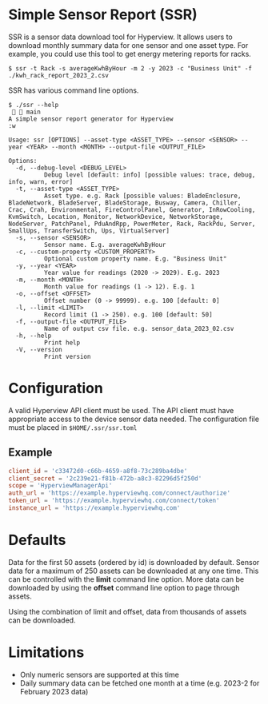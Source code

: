 # Simple Sensor Report (SSR)

SSR is a sensor data download tool for Hyperview. It allows users to download monthly summary data for one sensor and one asset type. For example, you could use this tool to get energy metering reports for racks. 

```console
$ ssr -t Rack -s averageKwhByHour -m 2 -y 2023 -c "Business Unit" -f ./kwh_rack_report_2023_2.csv
```

SSR has various command line options.

```console
$ ./ssr --help                                                                                                                                        main 
A simple sensor report generator for Hyperview
:w

Usage: ssr [OPTIONS] --asset-type <ASSET_TYPE> --sensor <SENSOR> --year <YEAR> --month <MONTH> --output-file <OUTPUT_FILE>

Options:
  -d, --debug-level <DEBUG_LEVEL>
          Debug level [default: info] [possible values: trace, debug, info, warn, error]
  -t, --asset-type <ASSET_TYPE>
          Asset type. e.g. Rack [possible values: BladeEnclosure, BladeNetwork, BladeServer, BladeStorage, Busway, Camera, Chiller, Crac, Crah, Environmental, FireControlPanel, Generator, InRowCooling, KvmSwitch, Location, Monitor, NetworkDevice, NetworkStorage, NodeServer, PatchPanel, PduAndRpp, PowerMeter, Rack, RackPdu, Server, SmallUps, TransferSwitch, Ups, VirtualServer]
  -s, --sensor <SENSOR>
          Sensor name. E.g. averageKwhByHour
  -c, --custom-property <CUSTOM_PROPERTY>
          Optional custom property name. E.g. "Business Unit"
  -y, --year <YEAR>
          Year value for readings (2020 -> 2029). E.g. 2023
  -m, --month <MONTH>
          Month value for readings (1 -> 12). E.g. 1
  -o, --offset <OFFSET>
          Offset number (0 -> 99999). e.g. 100 [default: 0]
  -l, --limit <LIMIT>
          Record limit (1 -> 250). e.g. 100 [default: 50]
  -f, --output-file <OUTPUT_FILE>
          Name of output csv file. e.g. sensor_data_2023_02.csv
  -h, --help
          Print help
  -V, --version
          Print version
```

# Configuration

A valid Hyperview API client must be used. The API client must have appropriate access to the device sensor data needed. The configuration file must be placed in `$HOME/.ssr/ssr.toml`

## Example

```toml
client_id = 'c33472d0-c66b-4659-a8f8-73c289ba4dbe'
client_secret = '2c239e21-f81b-472b-a8c3-82296d5f250d'
scope = 'HyperviewManagerApi'
auth_url = 'https://example.hyperviewhq.com/connect/authorize'
token_url = 'https://example.hyperviewhq.com/connect/token'
instance_url = 'https://example.hyperviewhq.com'
```

# Defaults
Data for the first 50 assets (ordered by id) is downloaded by default. Sensor data for a maximum of 250 assets can be downloaded at any one time. This can be controlled with the **limit** command line option. More data can be downloaded by using the **offset** command line option to page through assets. 

Using the combination of limit and offset, data from thousands of assets can be downloaded. 

# Limitations

- Only numeric sensors are supported at this time
- Daily summary data can be fetched one month at a time (e.g. 2023-2 for February 2023 data)

